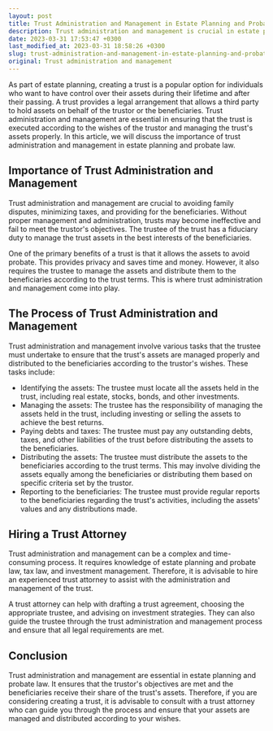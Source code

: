 ```yaml
---
layout: post
title: Trust Administration and Management in Estate Planning and Probate Law
description: Trust administration and management is crucial in estate planning and probate law. It ensures that assets are transferred according to the wishes of the trustor and minimizes family disputes. Learn more about the importance and process in this article.
date: 2023-03-31 17:53:47 +0300
last_modified_at: 2023-03-31 18:58:26 +0300
slug: trust-administration-and-management-in-estate-planning-and-probate-law
original: Trust administration and management
---
```

As part of estate planning, creating a trust is a popular option for individuals who want to have control over their assets during their lifetime and after their passing. A trust provides a legal arrangement that allows a third party to hold assets on behalf of the trustor or the beneficiaries. Trust administration and management are essential in ensuring that the trust is executed according to the wishes of the trustor and managing the trust's assets properly. In this article, we will discuss the importance of trust administration and management in estate planning and probate law.

## Importance of Trust Administration and Management

Trust administration and management are crucial to avoiding family disputes, minimizing taxes, and providing for the beneficiaries. Without proper management and administration, trusts may become ineffective and fail to meet the trustor's objectives. The trustee of the trust has a fiduciary duty to manage the trust assets in the best interests of the beneficiaries.

One of the primary benefits of a trust is that it allows the assets to avoid probate. This provides privacy and saves time and money. However, it also requires the trustee to manage the assets and distribute them to the beneficiaries according to the trust terms. This is where trust administration and management come into play.

## The Process of Trust Administration and Management

Trust administration and management involve various tasks that the trustee must undertake to ensure that the trust's assets are managed properly and distributed to the beneficiaries according to the trustor's wishes. These tasks include:

* Identifying the assets: The trustee must locate all the assets held in the trust, including real estate, stocks, bonds, and other investments.
* Managing the assets: The trustee has the responsibility of managing the assets held in the trust, including investing or selling the assets to achieve the best returns.
* Paying debts and taxes: The trustee must pay any outstanding debts, taxes, and other liabilities of the trust before distributing the assets to the beneficiaries.
* Distributing the assets: The trustee must distribute the assets to the beneficiaries according to the trust terms. This may involve dividing the assets equally among the beneficiaries or distributing them based on specific criteria set by the trustor.
* Reporting to the beneficiaries: The trustee must provide regular reports to the beneficiaries regarding the trust's activities, including the assets' values and any distributions made.

## Hiring a Trust Attorney

Trust administration and management can be a complex and time-consuming process. It requires knowledge of estate planning and probate law, tax law, and investment management. Therefore, it is advisable to hire an experienced trust attorney to assist with the administration and management of the trust.

A trust attorney can help with drafting a trust agreement, choosing the appropriate trustee, and advising on investment strategies. They can also guide the trustee through the trust administration and management process and ensure that all legal requirements are met.

## Conclusion

Trust administration and management are essential in estate planning and probate law. It ensures that the trustor's objectives are met and the beneficiaries receive their share of the trust's assets. Therefore, if you are considering creating a trust, it is advisable to consult with a trust attorney who can guide you through the process and ensure that your assets are managed and distributed according to your wishes.